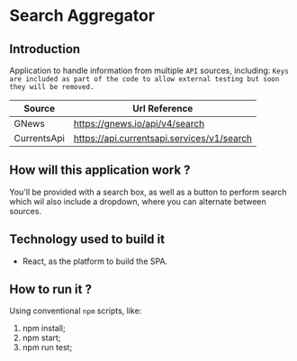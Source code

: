 # Search Aggregator

## Introduction

Application to handle information from multiple `API` sources, including:
`Keys are included as part of the code to allow external testing but soon they will be removed.`

| Source      | Url Reference                              |
| ----------- | ------------------------------------------ |
| GNews       | https://gnews.io/api/v4/search             |
| CurrentsApi | https://api.currentsapi.services/v1/search |

## How will this application work ?

You'll be provided with a search box, as well as a button to perform search which wil also include a dropdown, where you can alternate between sources.

## Technology used to build it

- React, as the platform to build the SPA.

## How to run it ?

Using conventional `npm` scripts, like:

1. npm install;
2. npm start;
3. npm run test;
